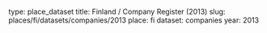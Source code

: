 type: place_dataset
title: Finland / Company Register (2013)
slug: places/fi/datasets/companies/2013
place: fi
dataset: companies
year: 2013
